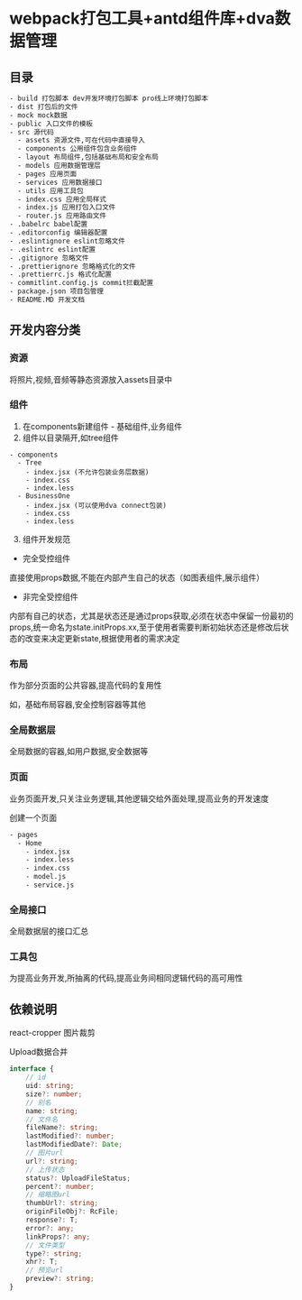 # webpack打包工具+antd组件库+dva数据管理

## 目录

```bash
- build 打包脚本 dev开发环境打包脚本 pro线上环境打包脚本
- dist 打包后的文件
- mock mock数据
- public 入口文件的模板
- src 源代码
  - assets 资源文件,可在代码中直接导入
  - components 公用组件包含业务组件
  - layout 布局组件,包括基础布局和安全布局
  - models 应用数据管理层
  - pages 应用页面
  - services 应用数据接口
  - utils 应用工具包
  - index.css 应用全局样式
  - index.js 应用打包入口文件
  - router.js 应用路由文件
- .babelrc babel配置
- .editorconfig 编辑器配置
- .eslintignore eslint忽略文件
- .eslintrc eslint配置
- .gitignore 忽略文件
- .prettierignore 忽略格式化的文件
- .prettierrc.js 格式化配置
- commitlint.config.js commit拦截配置
- package.json 项目包管理
- README.MD 开发文档
```

## 开发内容分类

### 资源

将照片,视频,音频等静态资源放入assets目录中

### 组件

1. 在components新建组件 - 基础组件,业务组件
2. 组件以目录隔开,如tree组件
```
- components
  - Tree
    - index.jsx (不允许包装业务层数据)
    - index.css
    - index.less
  - BusinessOne
    - index.jsx (可以使用dva connect包装)
    - index.css
    - index.less
```
3. 组件开发规范

- 完全受控组件

直接使用props数据,不能在内部产生自己的状态（如图表组件,展示组件）

- 非完全受控组件

内部有自己的状态，尤其是状态还是通过props获取,必须在状态中保留一份最初的props,统一命名为state.initProps.xx,至于使用者需要判断初始状态还是修改后状态的改变来决定更新state,根据使用者的需求决定

### 布局

作为部分页面的公共容器,提高代码的复用性

如，基础布局容器,安全控制容器等其他

### 全局数据层

全局数据的容器,如用户数据,安全数据等

### 页面

业务页面开发,只关注业务逻辑,其他逻辑交给外面处理,提高业务的开发速度

创建一个页面
```bash
- pages
  - Home
    - index.jsx
    - index.less
    - index.css
    - model.js
    - service.js
```
### 全局接口

全局数据层的接口汇总

### 工具包

为提高业务开发,所抽离的代码,提高业务间相同逻辑代码的高可用性

## 依赖说明

react-cropper 图片裁剪

Upload数据合并

```ts
interface {
    // id
    uid: string;
    size?: number;
    // 别名
    name: string;
    // 文件名
    fileName?: string;
    lastModified?: number;
    lastModifiedDate?: Date;
    // 图片url
    url?: string;
    // 上传状态
    status?: UploadFileStatus;
    percent?: number;
    // 缩略图url
    thumbUrl?: string;
    originFileObj?: RcFile;
    response?: T;
    error?: any;
    linkProps?: any;
    // 文件类型
    type?: string;
    xhr?: T;
    // 预览url
    preview?: string;
}
```